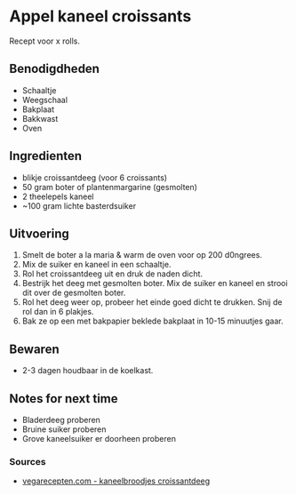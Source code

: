 # Appel kaneel croissants

Recept voor x rolls.

## Benodigdheden

* Schaaltje
* Weegschaal
* Bakplaat
* Bakkwast
* Oven

## Ingredienten

* blikje croissantdeeg (voor 6 croissants)
* 50 gram boter of plantenmargarine (gesmolten)
* 2 theelepels kaneel
* ~100 gram lichte basterdsuiker

## Uitvoering

1. Smelt de boter a la maria & warm de oven voor op 200 d0ngrees.
2. Mix de suiker en kaneel in een schaaltje.
3. Rol het croissantdeeg uit en druk de naden dicht.
4. Bestrijk het deeg met gesmolten boter. Mix de suiker en kaneel en strooi dit over de gesmolten boter.
5. Rol het deeg weer op, probeer het einde goed dicht te drukken. Snij de rol dan in 6 plakjes.
6. Bak ze op een met bakpapier beklede bakplaat in 10-15 minuutjes gaar.

## Bewaren

* 2-3 dagen houdbaar in de koelkast.

## Notes for next time

* Bladerdeeg proberen
* Bruine suiker proberen
* Grove kaneelsuiker er doorheen proberen

### Sources
* [vegarecepten.com - kaneelbroodjes croissantdeeg](https://vegarecepten.com/cinnamon-rolls-recept-kaneelbroodjes-maken-met-croissantdeeg/)
